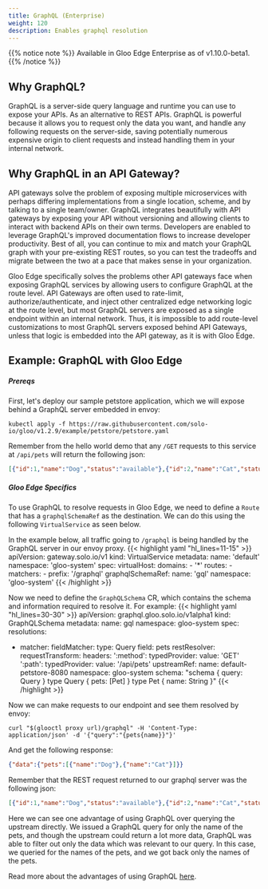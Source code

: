 ```yaml
---
title: GraphQL (Enterprise)
weight: 120
description: Enables graphql resolution
---
```


{{% notice note %}}
Available in Gloo Edge Enterprise as of v1.10.0-beta1.
{{% /notice %}}

## Why GraphQL?
GraphQL is a server-side query language and runtime you can use to expose your APIs. As an alternative to REST APIs.
GraphQL is powerful because it allows you to request only the data you want, and handle any following requests on
the server-side, saving potentially numerous expensive origin to client requests and instead handling them in your
internal network.

## Why GraphQL in an API Gateway?
API gateways solve the problem of exposing multiple microservices with perhaps differing implementations from a single
location, scheme, and by talking to a single team/owner. GraphQL integrates beautifully with API gateways by exposing
your API without versioning and allowing clients to interact with backend APIs on their own terms. Developers are
enabled to leverage GraphQL's improved documentation flows to increase developer productivity. Best of all, you can
continue to mix and match your GraphQL graph with your pre-existing REST routes, so you can test the tradeoffs and
migrate between the two at a pace that makes sense in your organization.

Gloo Edge specifically solves the problems other API gateways face when exposing GraphQL services by allowing users
to configure GraphQL at the route level. API Gateways are often used to rate-limit, authorize/authenticate, and inject
other centralized edge networking logic at the route level, but most GraphQL servers are exposed as a single endpoint
within an internal network. Thus, it is impossible to add route-level customizations to most GraphQL servers exposed
behind API Gateways, unless that logic is embedded into the API gateway, as it is with Gloo Edge.

## Example: GraphQL with Gloo Edge

##### Prereqs

First, let's deploy our sample petstore application, which we will expose behind a GraphQL server embedded in envoy:
```shell
kubectl apply -f https://raw.githubusercontent.com/solo-io/gloo/v1.2.9/example/petstore/petstore.yaml
```

Remember from the hello world demo that any `/GET` requests to this service at `/api/pets` will return the following
json:
```json
[{"id":1,"name":"Dog","status":"available"},{"id":2,"name":"Cat","status":"pending"}]
```

##### Gloo Edge Specifics

To use GraphQL to resolve requests in Gloo Edge, we need to define a `Route` that has a `graphqlSchemaRef` as the
destination. We can do this using the following `VirtualService` as seen below.

In the example below, all traffic going to `/graphql` is being handled by the GraphQL server in our envoy proxy.
{{< highlight yaml "hl_lines=11-15" >}}
apiVersion: gateway.solo.io/v1
kind: VirtualService
metadata:
  name: 'default'
  namespace: 'gloo-system'
spec:
  virtualHost:
    domains:
    - '*'
    routes:
    - matchers:
       - prefix: '/graphql'
      graphqlSchemaRef:
        name: 'gql'
        namespace: 'gloo-system'
{{< /highlight >}}

Now we need to define the `GraphQLSchema` CR, which contains the schema and information required to resolve it.
For example:
{{< highlight yaml "hl_lines=30-30" >}}
apiVersion: graphql.gloo.solo.io/v1alpha1
kind: GraphQLSchema
metadata:
  name: gql
  namespace: gloo-system
spec:
  resolutions:
  - matcher:
      fieldMatcher:
        type: Query
        field: pets
    restResolver:
      requestTransform:
        headers:
          ':method':
            typedProvider:
              value: 'GET'
          ':path':
            typedProvider:
              value: '/api/pets'
      upstreamRef:
        name: default-petstore-8080
        namespace: gloo-system
  schema: "schema { query: Query } type Query { pets: [Pet] } type Pet { name: String }"
{{< /highlight >}}

Now we can make requests to our endpoint and see them resolved by envoy:
```shell
curl "$(glooctl proxy url)/graphql" -H 'Content-Type: application/json' -d '{"query":"{pets{name}}"}'
```

And get the following response:
```json
{"data":{"pets":[{"name":"Dog"},{"name":"Cat"}]}}
```

Remember that the REST request returned to our graphql server was the following json:
```json
[{"id":1,"name":"Dog","status":"available"},{"id":2,"name":"Cat","status":"pending"}]
```
Here we can see one advantage of using GraphQL over querying the upstream directly. We issued a GraphQL query for only the name of the pets, and though the upstream could return a lot more data, GraphQL was able to filter out only the data which was relevant to our query. In this case, we queried for the names of the pets, and we got back only the names of the pets. 

Read more about the advantages of using GraphQL [here](https://www.apollographql.com/docs/intro/benefits/#graphql-provides-declarative-efficient-data-fetching).